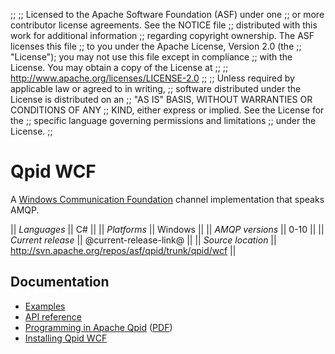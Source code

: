 ;;
;; Licensed to the Apache Software Foundation (ASF) under one
;; or more contributor license agreements.  See the NOTICE file
;; distributed with this work for additional information
;; regarding copyright ownership.  The ASF licenses this file
;; to you under the Apache License, Version 2.0 (the
;; "License"); you may not use this file except in compliance
;; with the License.  You may obtain a copy of the License at
;; 
;;   http://www.apache.org/licenses/LICENSE-2.0
;; 
;; Unless required by applicable law or agreed to in writing,
;; software distributed under the License is distributed on an
;; "AS IS" BASIS, WITHOUT WARRANTIES OR CONDITIONS OF ANY
;; KIND, either express or implied.  See the License for the
;; specific language governing permissions and limitations
;; under the License.
;;

# Qpid WCF

A [Windows Communication
Foundation](http://msdn.microsoft.com/en-us/library/ms731082.aspx)
channel implementation that speaks AMQP.

  || *Languages* || C# ||
  || *Platforms* || Windows ||
  || *AMQP versions* || 0-10 ||
  || *Current release* || @current-release-link@ ||
  || *Source location* ||  <http://svn.apache.org/repos/asf/qpid/trunk/qpid/wcf> ||

## Documentation

 - [Examples](http://svn.apache.org/repos/asf/qpid/tags/@current-release@/qpid/wcf/samples)
 - [API reference](http://msdn.microsoft.com/en-us/library/vstudio/ms735119\(v=vs.90\).aspx)
 - [Programming in Apache Qpid](http://qpid.apache.org/books/@current-release@/Programming-In-Apache-Qpid/html/index.html) ([PDF](http://qpid.apache.org/books/@current-release@/Programming-In-Apache-Qpid/pdf/Programming-In-Apache-Qpid.pdf))
 - [Installing Qpid WCF](http://svn.apache.org/repos/asf/qpid/tags/@current-release@/qpid/wcf/ReadMe.txt)
